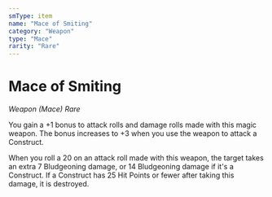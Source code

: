 ```yaml
---
smType: item
name: "Mace of Smiting"
category: "Weapon"
type: "Mace"
rarity: "Rare"
---
```


# Mace of Smiting
*Weapon (Mace) Rare*

You gain a +1 bonus to attack rolls and damage rolls made with this magic weapon. The bonus increases to +3 when you use the weapon to attack a Construct.

When you roll a 20 on an attack roll made with this weapon, the target takes an extra 7 Bludgeoning damage, or 14 Bludgeoning damage if it's a Construct. If a Construct has 25 Hit Points or fewer after taking this damage, it is destroyed.
